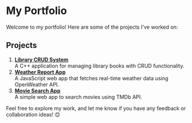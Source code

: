 # My Portfolio  
Welcome to my portfolio! Here are some of the projects I've worked on:  

## Projects  
1. **[Library CRUD System](./Library-CRUD-System/README.md)**  
   A C++ application for managing library books with CRUD functionality.  
2. **[Weather Report App](./weather-app/README.md)**  
   A JavaScript web app that fetches real-time weather data using OpenWeather API.  
3. **[Movie Search App](./Movie-Search-App/README.md)**  
   A simple web app to search movies using TMDb API.  

Feel free to explore my work, and let me know if you have any feedback or collaboration ideas! 😊  
